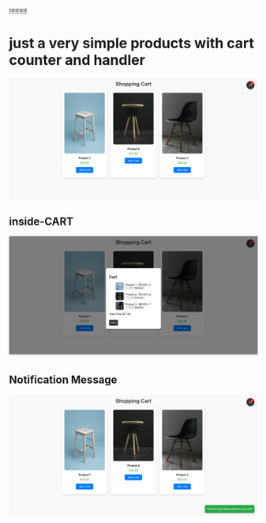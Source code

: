 !!!!!!!!!

# just a very simple products with cart counter and handler 

![Theme](./screencapture1.png)

## inside-CART

![Theme](./screencapture2.png)

## Notification Message

![Theme](./alertmsg.png)